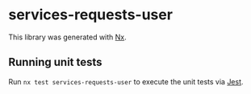# services-requests-user

This library was generated with [Nx](https://nx.dev).

## Running unit tests

Run `nx test services-requests-user` to execute the unit tests via [Jest](https://jestjs.io).
